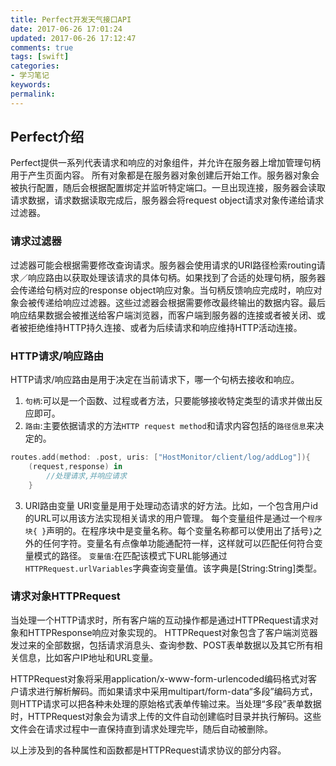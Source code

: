 ```yaml
---
title: Perfect开发天气接口API
date: 2017-06-26 17:01:24
updated: 2017-06-26 17:12:47
comments: true
tags: [swift]
categories:
- 学习笔记
keywords: 
permalink: 
---
```

## Perfect介绍 
Perfect提供一系列代表请求和响应的对象组件，并允许在服务器上增加管理句柄用于产生页面内容。
所有对象都是在服务器对象创建后开始工作。服务器对象会被执行配置，随后会根据配置绑定并监听特定端口。一旦出现连接，服务器会读取请求数据，请求数据读取完成后，服务器会将request object请求对象传递给请求过滤器。
### 请求过滤器
过滤器可能会根据需要修改查询请求。服务器会使用请求的URI路径检索routing请求／响应路由以获取处理该请求的具体句柄。如果找到了合适的处理句柄，服务器会传递给句柄对应的response object响应对象。当句柄反馈响应完成时，响应对象会被传递给响应过滤器。这些过滤器会根据需要修改最终输出的数据内容。最后响应结果数据会被推送给客户端浏览器，而客户端到服务器的连接或者被关闭、或者被拒绝维持HTTP持久连接、或者为后续请求和响应维持HTTP活动连接。

### HTTP请求/响应路由
HTTP请求/响应路由是用于决定在当前请求下，哪一个句柄去接收和响应。
1. `句柄`:可以是一个函数、过程或者方法，只要能够接收特定类型的请求并做出反应即可。
2. `路由`:主要依据请求的方法`HTTP request method`和请求内容包括的`路径信息`来决定的。
```swift
routes.add(method: .post, uris: ["HostMonitor/client/log/addLog"]){
    (request,response) in
        //处理请求,并响应请求
    }
```
3. URI路由变量
URI变量是用于处理动态请求的好方法。比如，一个包含用户id的URL可以用该方法实现相关请求的用户管理。
每个变量组件是通过一个`程序块{ }`声明的。在程序块中是变量名称。每个变量名称都可以使用出了括号`}`之外的任何字符。变量名有点像单功能通配符一样，这样就可以匹配任何符合变量模式的路径。
`变量值`:在匹配该模式下URL能够通过`HTTPRequest.urlVariables`字典查询变量值。该字典是[String:String]类型。

### 请求对象HTTPRequest
当处理一个HTTP请求时，所有客户端的互动操作都是通过HTTPRequest请求对象和HTTPResponse响应对象实现的。
HTTPRequest对象包含了客户端浏览器发过来的全部数据，包括请求消息头、查询参数、POST表单数据以及其它所有相关信息，比如客户IP地址和URL变量。

HTTPRequest对象将采用application/x-www-form-urlencoded编码格式对客户请求进行解析解码。而如果请求中采用multipart/form-data“多段”编码方式，则HTTP请求可以把各种未处理的原始格式表单传输过来。当处理“多段”表单数据时，HTTPRequest对象会为请求上传的文件自动创建临时目录并执行解码。这些文件会在请求过程中一直保持直到请求处理完毕，随后自动被删除。

以上涉及到的各种属性和函数都是HTTPRequest请求协议的部分内容。

